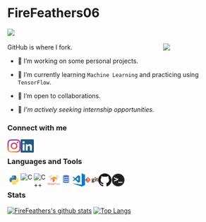 # FireFeathers06

[<img src="https://komarev.com/ghpvc/?username=FireFeathers06&label=Profile+Views&color=2e8b57&style=flat" />](https://github.com/FireFeathers06)

<img src="https://avatars1.githubusercontent.com/u/39732529?s=460&u=edcc099186755c9d55abd0f18fb1fe4ac7677a78&v=4" align="right"  width="30%"/>

GitHub is where I fork.

- 🔭 I’m working on some personal projects.

- 🌱 I’m currently learning `Machine Learning` and practicing using `TensorFlow`.

- 👯 I’m open to collaborations.

- 💼 _I'm actively seeking internship opportunities._

<!--
- ⚡ Fun fact: 
-->



### Connect with me

[<img align="left" height="30" src="https://github.com/FireFeathers06/FireFeathers06/blob/master/icons/insta.png">](https://www.instagram.com/__.harshit_)
[<img align="left" height="30" src="https://github.com/FireFeathers06/FireFeathers06/blob/master/icons/linkedin.png">](https://www.linkedin.com/in/harshit-tiwari-165418187/)
<br />

### Languages and Tools

<img align="left" alt="python" width="30px" src="https://raw.githubusercontent.com/github/explore/80688e429a7d4ef2fca1e82350fe8e3517d3494d/topics/python/python.png" />
<img align="left" alt="C" width="30px" src="https://devicons.github.io/devicon/devicon.git/icons/c/c-original.svg" />
<img align="left" alt="C++" width="30px" src="https://devicons.github.io/devicon/devicon.git/icons/cplusplus/cplusplus-original.svg" />
<img align="left" alt="TensorFlow" width="30px" src="https://raw.githubusercontent.com/github/explore/80688e429a7d4ef2fca1e82350fe8e3517d3494d/topics/tensorflow/tensorflow.png" />
<img align="left" alt="SQL" width="26px" src="https://raw.githubusercontent.com/github/explore/80688e429a7d4ef2fca1e82350fe8e3517d3494d/topics/sql/sql.png" />
<img align="left" alt="Visual Studio Code" width="30px" src="https://raw.githubusercontent.com/github/explore/80688e429a7d4ef2fca1e82350fe8e3517d3494d/topics/visual-studio-code/visual-studio-code.png" />
<img align="left" alt="Git" width="30px" src="https://raw.githubusercontent.com/github/explore/80688e429a7d4ef2fca1e82350fe8e3517d3494d/topics/git/git.png" />
<img align="left" alt="GitHub" width="30px" src="https://raw.githubusercontent.com/github/explore/78df643247d429f6cc873026c0622819ad797942/topics/github/github.png" />
<img align="left" alt="Terminal" width="30px" src="https://raw.githubusercontent.com/github/explore/80688e429a7d4ef2fca1e82350fe8e3517d3494d/topics/terminal/terminal.png" />

<br />

### Stats
[![FireFeathers's github stats](https://github-readme-stats.vercel.app/api?username=FireFeathers06&count_private=true&show_icons=true&hide=stars&theme=tokyonight&cache_second=10000)](https://github.com/anuraghazra/github-readme-stats)
[![Top Langs](https://github-readme-stats.vercel.app/api/top-langs/?username=FireFeathers06&layout=compact&theme=tokyonight)](https://github.com/anuraghazra/github-readme-stats)
